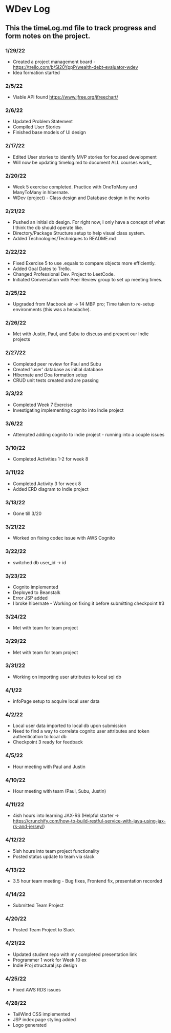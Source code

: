 # WDev Log
## This the timeLog.md file to track progress and form notes on the project.

### 1/29/22
* Created a project management board - https://trello.com/b/SI20YppP/wealth-debt-evaluator-wdev
* Idea formation started

### 2/5/22
* Viable API found https://www.jfree.org/jfreechart/

### 2/6/22
* Updated Problem Statement
* Compiled User Stories
* Finished base models of UI design

### 2/17/22
* Edited User stories to identify MVP stories for focused development
* Will now be updating timelog.md to document ALL courses work_

### 2/20/22
* Week 5 exercise completed. Practice with OneToMany and ManyToMany in hibernate.
* WDev (project) - Class design and Database design in the works

### 2/21/22
* Pushed an initial db design. For right now, I only have a concept of what I think the db should operate like.
* Directory/Package Structure setup to help visual class system.
* Added Technologies/Techniques to README.md

### 2/22/22
* Fixed Exercise 5 to use .equals to compare objects more efficiently.
* Added Goal Dates to Trello.
* Changed Professional Dev. Project to LeetCode.
* Initiated Conversation with Peer Review group to set up meeting times.

### 2/25/22
* Upgraded from Macbook air -> 14 MBP pro; Time taken to re-setup environments (this was a headache).

### 2/26/22
* Met with Justin, Paul, and Subu to discuss and present our Indie projects

### 2/27/22
* Completed peer review for Paul and Subu
* Created 'user' database as initial database
* Hibernate and Doa formation setup
* CRUD unit tests created and are passing

### 3/3/22
* Completed Week 7 Exercise 
* Investigating implementing cognito into Indie project

### 3/6/22
* Attempted adding cognito to indie project - running into a couple issues

### 3/10/22
* Completed Activities 1-2 for week 8

### 3/11/22
* Completed Activity 3 for week 8
* Added ERD diagram to Indie project

### 3/13/22
* Gone till 3/20

### 3/21/22
* Worked on fixing codec issue with AWS Cognito

### 3/22/22
* switched db user_id -> id

### 3/23/22
* Cognito implemented
* Deployed to Beanstalk
* Error JSP added
* I broke hibernate - Working on fixing it before submitting checkpoint #3

### 3/24/22
* Met with team for team project

### 3/29/22
* Met with team for team project

### 3/31/22
* Working on importing user attributes to local sql db

### 4/1/22
* infoPage setup to acquire local user data

### 4/2/22
* Local user data imported to local db upon submission
* Need to find a way to correlate cognito user attributes and token authentication to local db
* Checkpoint 3 ready for feedback

### 4/5/22
* Hour meeting with Paul and Justin

### 4/10/22
* Hour meeting with team (Paul, Subu, Justin)

### 4/11/22
* 4ish hours into learning JAX-RS (Helpful starter -> https://crunchify.com/how-to-build-restful-service-with-java-using-jax-rs-and-jersey/)

### 4/12/22
* 5ish hours into team project functionality
* Posted status update to team via slack

### 4/13/22
* 3.5 hour team meeting - Bug fixes, Frontend fix, presentation recorded

### 4/14/22
* Submitted Team Project

### 4/20/22
* Posted Team Project to Slack

### 4/21/22
* Updated student repo with my completed presentation link
* Programmer 1 work for Week 10 ex
* Indie Proj structural jsp design

### 4/25/22
* Fixed AWS RDS issues 

### 4/28/22
* TailWind CSS implemented
* JSP index page styling added
* Logo generated
